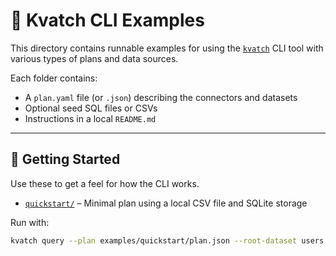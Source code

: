 # 🧪 Kvatch CLI Examples

This directory contains runnable examples for using the [`kvatch`](../README.md) CLI tool with various types of plans and data sources.

Each folder contains:
- A `plan.yaml` file (or `.json`) describing the connectors and datasets
- Optional seed SQL files or CSVs
- Instructions in a local `README.md`

---

## 🔰 Getting Started

Use these to get a feel for how the CLI works.

- [`quickstart/`](./quickstart) – Minimal plan using a local CSV file and SQLite storage

Run with:

```bash
kvatch query --plan examples/quickstart/plan.json --root-dataset users
```
